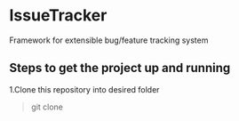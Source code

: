 # IssueTracker

Framework for extensible bug/feature tracking system

## Steps to get the project up and running

1.Clone this repository into desired folder
  > git clone
